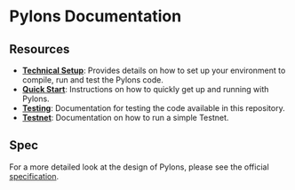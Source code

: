 # Pylons Documentation

## Resources

- **[Technical Setup](../TECHNICAL-SETUP.md)**: Provides details on how to set up your environment to compile, run
  and test the Pylons code.
- **[Quick Start](./QUICK_START.md)**: Instructions on how to quickly get up and running with Pylons.
- **[Testing](./TESTING.md)**: Documentation for testing the code available in this repository.
- **[Testnet](./TESTNET.md)**: Documentation on how to run a simple Testnet.

## Spec

For a more detailed look at the design of Pylons, please see the official [specification](./spec/README.md).